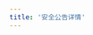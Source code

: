 ```yaml
---
title: '安全公告详情'
---
```


<script setup lang="ts">
  import TheSafetyBulletinDetail from "~@/views/support/safety-bulletin/TheSafetyBulletinDetail.vue";
</script>

<TheSafetyBulletinDetail />

